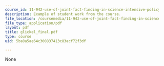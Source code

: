 ```yaml
---
course_id: 11-942-use-of-joint-fact-finding-in-science-intensive-policy-disputes-part-ii-spring-2004
description: Example of student work from the course.
file_location: /coursemedia/11-942-use-of-joint-fact-finding-in-science-intensive-policy-disputes-part-ii-spring-2004/5ba0a5ae64c300837413c83acf72f3df_glickel_final.pdf
file_type: application/pdf
layout: pdf
title: glickel_final.pdf
type: course
uid: 5ba0a5ae64c300837413c83acf72f3df

---
```

None